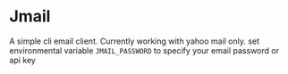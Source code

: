 # Jmail
A simple cli email client. Currently working with yahoo mail only.
set environmental variable `JMAIL_PASSWORD` to specify your email password or api key